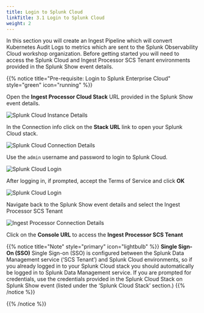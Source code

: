 ```yaml
---
title: Login to Splunk Cloud
linkTitle: 3.1 Login to Splunk Cloud
weight: 2
---
```


In this section you will create an Ingest Pipeline which will convert Kubernetes Audit Logs to metrics which are sent to the Splunk Observability Cloud workshop organization. Before getting started you will need to access the Splunk Cloud and Ingest Processor SCS Tenant environments provided in the Splunk Show event details.

{{% notice title="Pre-requisite: Login to Splunk Enterprise Cloud" style="green" icon="running" %}}

Open the **Ingest Processor Cloud Stack** URL provided in the Splunk Show event details.

![Splunk Cloud Instance Details](../../images/show_instances_sec.png)

In the Connection info click on the **Stack URL** link to open your Splunk Cloud stack.

![Splunk Cloud Connection Details](../../images/sec_connection_details.png)

Use the `admin` username and password to login to Splunk Cloud.

![Splunk Cloud Login](../../images/sec_login.png)

After logging in, if prompted, accept the Terms of Service and click **OK**

![Splunk Cloud Login](../../images/sec_terms.png)

Navigate back to the Splunk Show event details and select the Ingest Processor SCS Tenant

![Ingest Processor Connection Details](../../images/show_instances_scs.png)

Click on the **Console URL** to access the **Ingest Processor SCS Tenant**

{{% notice title="Note" style="primary" icon="lightbulb" %}}
**Single Sign-On (SSO)**
Single Sign-on (SSO) is configured between the Splunk Data Management service (‘SCS Tenant’) and Splunk Cloud environments, so if you already logged in to your Splunk Cloud stack you should automatically be logged in to Splunk Data Management service. If you are prompted for credentials, use the credentials provided in the Splunk Cloud Stack on Splunk Show event (listed under the ‘Splunk Cloud Stack’ section.)
{{% /notice %}}

{{% /notice %}}

